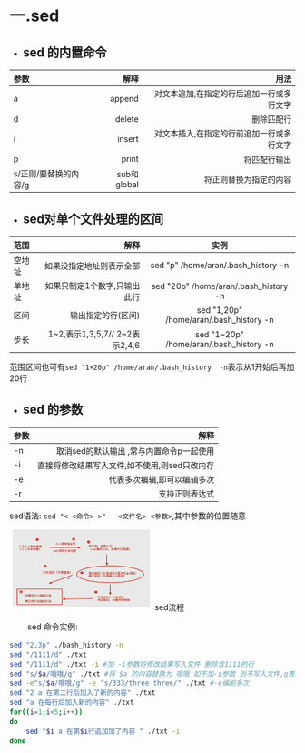 # 一.sed
* ## sed 的内置命令
| 参数   | 解释   | 用法|
| :----- | ----: | ----: | 
| a | append |对文本追加,在指定的行后追加一行或多行文字     | 
| d | delete |删除匹配行      |
| i | insert |对文本插入,在指定的行前追加一行或多行文字     | 
| p | print  |将匹配行输出 | 
|s/正则/要替换的内容/g| sub和global| 将正则替换为指定的内容|  
 * ##   sed对单个文件处理的区间
| 范围   | 解释  |                                                 实例 |
| :-----| ----: | :----: |
| 空地址 | 如果没指定地址则表示全部          | sed "p" /home/aran/.bash_history  -n|
| 单地址 | 如果只制定1个数字,只输出此行      | sed "20p" /home/aran/.bash_history  -n |
| 区间   | 输出指定的行(区间)              | sed "1,20p" /home/aran/.bash_history  -n |
| 步长   | 1~2,表示1,3,5,7// 2~2表示2,4,6 | sed "1~20p" /home/aran/.bash_history  -n |

范围区间也可有`sed "1+20p" /home/aran/.bash_history  -n`表示从1开始后再加20行

* ## sed 的参数
| 参数   | 解释  |
| :-----| ----: | 
| -n | 取消sed的默认输出 ,常与内置命令p一起使用     | 
| -i | 直接将修改结果写入文件,如不使用,则sed只改内存      |
| -e |      代表多次编辑,即可以编辑多次        | 
| -r | 支持正则表达式 |

sed语法:  `sed "< <命令> >"   <文件名> <参数>`,其中参数的位置随意
<!-- ### $\qquad$.   `-n`参数
$\qquad$由于sed输出时默认会将匹配到的和没匹配到的一起输出,  
$\qquad$因此,需要`-n`参数将没有匹配到的删除
![sed工作流程](./sed1.png) -->

<img src="./sed1.png" width="50%" alt="未显示的sed流程图像">    
sed流程 

$\qquad$sed 命令实例:
```sh
sed "2,3p" ./bash_history -n
sed "/1111/d" ./txt 
sed "/1111/d" ./txt -i #加 -i参数将修改结果写入文件 删除含1111的行
sed "s/$a/哦哦/g" ./txt #将 $a 的内容替换为 哦哦 如不加-i参数 则不写入文件,g表示应用于全局 
sed -e"s/$a/哦哦/g" -e "s/333/three three/" ./txt #-e编剧多次
sed "2 a 在第二行后加入了新的内容" ./txt
sed "a 在每行后加入新的内容" ./txt
for((i=1;i<5;i++))
do
    sed "$i a 在第$i行追加加了内容 " ./txt -i
done
```
<!-- $\qquad$结果会显示第一二行的内容 -->

